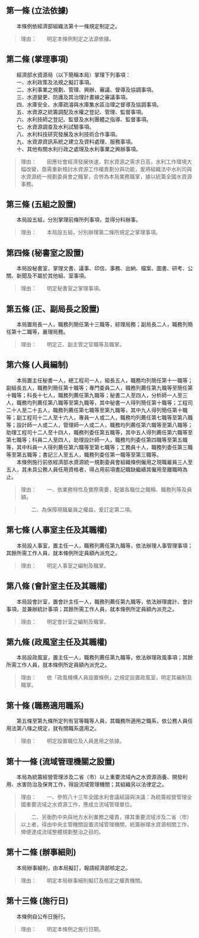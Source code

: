 第一條 (立法依據)
-----------------
　　本條例依經濟部組織法第十一條規定制定之。  
> 理由：　　明定本條例制定之法源依據。



第二條 (掌理事項)
-----------------
　　經濟部水資源局（以下簡稱本局）掌理下列事項：  
　　一、水利政策及法規之擬訂事項。  
　　二、水利事業之規劃、管理、興辦、審議、督導及協調事項。  
　　三、水道變更、防護及其治理計畫線之審議事項。  
　　四、水庫安全、水庫疏濬與水庫集水區治理之督導及協調事項。  
　　五、水資源之統籌調配及水權之登記、管理、監督事項。  
　　六、水利技師之登記、監督及水利團體之指導、監督事項。  
　　七、水資源調查及水利試驗事項。  
　　八、水利科技研究發展及水利技術合作事項。  
　　九、水資源資訊系統之建立及資料處理、服務事項。  
　　十、其他有關水利行政之處理及水利事業之興辦事項。  
> 理由：　　因應社會經濟發展快速，對水資源之需求日高，水利工作環境大幅改變，亟需重新檢討水資源工作權責劃分與功能，爰將組織法中水利司與水資源統一規劃委員會之職掌，合併為本局業務職掌，據以統籌全國水資源事務。



第三條 (五組之設置)
-------------------
　　本局設五組，分別掌理前條所列事項，並得分科辦事。  
> 理由：　　本局設五組，分別辦理第二條所規定之掌理事項。



第四條 (秘書室之設置)
---------------------
　　本局設秘書室，掌理文書、議事、印信、事務、出納、檔案、圖書、研考、公關、新聞及不屬於其他組、室事項。  
> 理由：　　明定秘書室之掌理事項。



第五條 (正、副局長之設置)
-------------------------
　　本局置局長一人，職務列簡任第十三職等，綜理局務；副局長二人，職務列簡任第十二職等，襄理局務。  
> 理由：　　明定正、副主管之官職等及職掌。



第六條 (人員編制)
-----------------
　　本局置主任秘書一人，總工程司一人，組長五人，職務均列簡任第十一職等；副組長五人，職務列簡任第十職等；專門委員二人，職務列薦任第九職等至簡任第十職等；科長十七人，職務列薦任第九職等；秘書二人至四人，分析師一人至三人，職務均列薦任第八職等至第九職等，其中秘書一人得列簡任第十職等；工程司二十人至二十五人，職務列薦任第七職等至第九職等，其中九人得列簡任第十職等；副工程司十二人至十六人，專員一人或二人，職務均列薦任第七職等至第八職等；設計師一人或二人，管理師一人或二人，職務均列薦任第六職等至第八職等；助理工程司十二人至十四人，職務列委任第五職等，其中五人得列薦任第六職等至第七職等；科員二人至四人，助理設計師一人，職務均列委任第四職等至第五職等，其中科員一人得列薦任第六職等至第七職等；工務員十人，職務列委任第三職等至第五職等；書記三人至五人，職務列委任第一職等至第三職等。  
　　本條例施行前依經濟部水資源統一規劃委員會組織條例僱用之現職雇員三人至五人，其未具公務人員任用資格者，得占用前項書記職缺繼續其僱用至離職時為止。  
> 理由：　　一、依業務特性及實際需要，配置各職位之職稱、職務列等及員額。

> 　　二、為保障現職雇員之權益，爰訂定第二項。



第七條 (人事室主任及其職權)
---------------------------
　　本局設人事室，置主任一人，職務列薦任第九職等，依法辦理人事管理事項；其餘所需工作人員，就本條例所定員額內派充之。  
> 理由：　　明定人事室之編制及職掌。



第八條 (會計室主任及其職權)
---------------------------
　　本局設會計室，置會計主任一人，職務列薦任第九職等，依法辦理歲計、會計事項，並兼辦統計事項；其餘所需工作人員，就本條例所定員額內派充之。  
> 理由：　　明定會計室之編制及職掌。



第九條 (政風室主任及其職權)
---------------------------
　　本局設政風室，置主任一人，職務列薦任第九職等，依法辦理政風事項；其餘所需工作人員，就本條例所定員額內派充之。  
> 理由：　　依「政風機構人員設置條例」之規定設置政風室，明定其編制及職掌。



第十條 (職務適用職系)
---------------------
　　第五條至第九條所定列有官等職等人員，其職務所適用之職系，依公務人員任用法第八條之規定，就有關職系選用之。  
> 理由：　　明定設置職位及人員進用之依據。



第十一條 (流域管理機關之設置)
-----------------------------
　　本局為統籌經營管理涉及二省（市）以上重要流域內之水資源涵養、開發利用、水害防治及保育工作，得設流域管理機關；其組織另以法律定之。  
> 理由：　　一、參照八十三年全國水利會議結論與決議：為統籌經營管理全國重要流域之水資源工作，應成立流域管理單位。

> 　　二、另衡酌中央與地方水利業務之權責，擇其重要流域涉及二省（市）以上者，得由中央主管機關設置流域管理機關，統籌辦理水資源相關工作，俾便達成流域整體規劃整治之目的。



第十二條 (辦事細則)
-------------------
　　本局辦事細則，由本局擬訂，報請經濟部核定之。  
> 理由：　　明定本局辦事細則擬訂及核定之權責機關。



第十三條 (施行日)
-----------------
　　本條例自公布日施行。  
> 理由：　　明定本條例之施行日期。